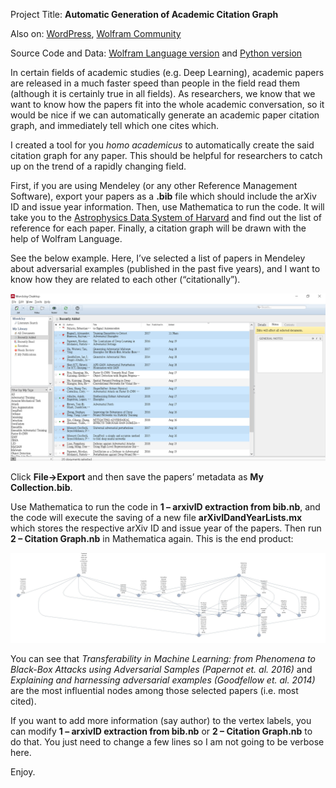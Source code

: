 Project Title: **Automatic Generation of Academic Citation Graph**

Also on: [WordPress][1], [Wolfram Community][6]

Source Code and Data: [Wolfram Language version][2] and [Python version][7]

In certain fields of academic studies (e.g. Deep Learning), academic papers are released in a much faster speed than people in the field read them (although it is certainly true in all fields). As researchers, we know that we want to know how the papers fit into the whole academic conversation, so it would be nice if we can automatically generate an academic paper citation graph, and immediately tell which one cites which.

I created a tool for you *homo academicus* to automatically create the said citation graph for any paper. This should be helpful for researchers to catch up on the trend of a rapidly changing field.

First, if you are using Mendeley (or any other Reference Management Software), export your papers as a **.bib** file which should include the arXiv ID and issue year information. Then, use Mathematica to run the code. It will take you to the [Astrophysics Data System of Harvard][3] and find out the list of reference for each paper. Finally, a citation graph will be drawn with the help of Wolfram Language.

See the below example. Here, I’ve selected a list of papers in Mendeley about adversarial examples (published in the past five years), and I want to know how they are related to each other (“citationally”).

![Image 1 - Mendeley][4]

Click **File->Export** and then save the papers’ metadata as **My Collection.bib**.

Use Mathematica to run the code in **1 – arxivID extraction from bib.nb**, and the code will execute the saving of a new file **arXivIDandYearLists.mx** which stores the respective arXiv ID and issue year of the papers. Then run **2 – Citation Graph.nb** in Mathematica again. This is the end product:

![Image 2 - Citation Tree][5]

You can see that *Transferability in Machine Learning: from Phenomena to Black-Box Attacks using Adversarial Samples (Papernot et. al. 2016)* and *Explaining and harnessing adversarial examples (Goodfellow et. al. 2014)* are the most influential nodes among those selected papers (i.e. most cited).

If you want to add more information (say author) to the vertex labels, you can modify **1 – arxivID extraction from bib.nb** or **2 – Citation Graph.nb** to do that. You just need to change a few lines so I am not going to be verbose here.

Enjoy.

[1]: https://lanstonchu.wordpress.com/2019/08/20/automatic-generation-of-academic-citation-graph/
[2]: https://github.com/lanstonchu/citation-graph
[3]: https://ui.adsabs.harvard.edu/
[4]: https://raw.githubusercontent.com/lanstonchu/citation-graph/master/Mendeley.png
[5]: https://raw.githubusercontent.com/lanstonchu/citation-graph/master/citation%20graph.jpg
[6]: https://community.wolfram.com/groups/-/m/t/1770600?p_p_auth=yKGaKfN2
[7]: https://github.com/lanstonchu/Citation-Graph-Python
